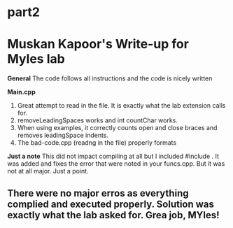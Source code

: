 # part2

# Muskan Kapoor's Write-up for Myles lab

**General**
The code follows all instructions and the code is nicely written

**Main.cpp**
1. Great attempt to read in the file. It is exactly what the lab extension calls for.  
2. removeLeadingSpaces works and int countChar works.
3. When using examples, it correctly counts open and close braces and removes leadingSpace indents. 
4. The bad-code.cpp (readng in the file) properly formats

**Just a note**
This did not impact compiling at all but I included #include <cstdlib>. It was added and fixes the error that were noted in your funcs.cpp. But it was not at all major. Just a point. 

## There were no major erros as everything complied and executed properly. Solution was exactly what the lab asked for. Grea job, MYles! 
